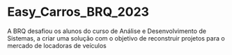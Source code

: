 # Easy_Carros_BRQ_2023
 A BRQ desafiou os alunos do curso de Análise e Desenvolvimento de Sistemas, a criar uma solução com o objetivo de reconstruir projetos para o mercado de locadoras de veículos
